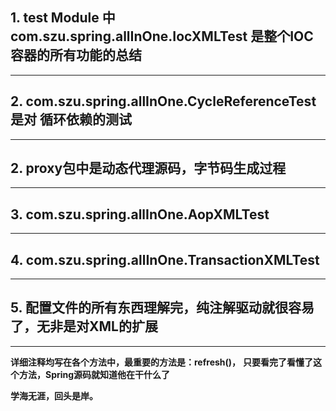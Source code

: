 

## 1. test Module 中 com.szu.spring.allInOne.IocXMLTest 是整个IOC容器的所有功能的总结

------------------

## 2. com.szu.spring.allInOne.CycleReferenceTest 是对 循环依赖的测试

------------------

## 2. proxy包中是动态代理源码，字节码生成过程

------------------

## 3.  com.szu.spring.allInOne.AopXMLTest

------------------

## 4. com.szu.spring.allInOne.TransactionXMLTest

------------------

## 5. 配置文件的所有东西理解完，纯注解驱动就很容易了，无非是对XML的扩展

------------------

**详细注释均写在各个方法中，最重要的方法是：refresh()，**
**只要看完了看懂了这个方法，Spring源码就知道他在干什么了**


**学海无涯，回头是岸。**